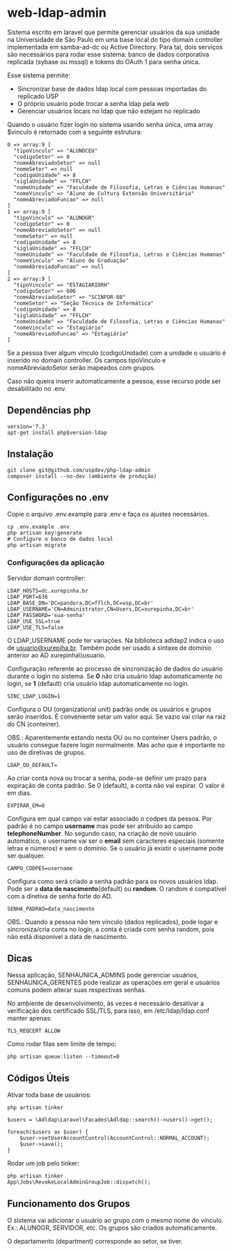 # web-ldap-admin

Sistema escrito em laravel que permite gerenciar usuários da sua
unidade na Universidade de São Paulo em uma base local do tipo 
domain controller implementada em samba-ad-dc ou Active Directory. 
Para tal, dois serviços são necessários para rodar esse sistema: 
banco de dados corporativa replicada (sybase ou mssql) e tokens do OAuth 1 para senha única.

Esse sistema permite:

 - Sincronizar base de dados ldap local com pessoas importadas do replicado USP
 - O próprio usuário pode trocar a senha ldap pela web
 - Gerenciar usuários locais no ldap que não estejam no replicado

Quando o usuário fizer login no sistema usando senha única, uma array $vinculo
é retornado com a seguinte estrutura:

    0 => array:9 [
      "tipoVinculo" => "ALUNOCEU"
      "codigoSetor" => 0
      "nomeAbreviadoSetor" => null
      "nomeSetor" => null
      "codigoUnidade" => 8
      "siglaUnidade" => "FFLCH"
      "nomeUnidade" => "Faculdade de Filosofia, Letras e Ciências Humanas"
      "nomeVinculo" => "Aluno de Cultura Extensão Universitária"
      "nomeAbreviadoFuncao" => null
    ]
    1 => array:9 [
      "tipoVinculo" => "ALUNOGR"
      "codigoSetor" => 0
      "nomeAbreviadoSetor" => null
      "nomeSetor" => null
      "codigoUnidade" => 8
      "siglaUnidade" => "FFLCH"
      "nomeUnidade" => "Faculdade de Filosofia, Letras e Ciências Humanas"
      "nomeVinculo" => "Aluno de Graduação"
      "nomeAbreviadoFuncao" => null
    ]
    2 => array:9 [
      "tipoVinculo" => "ESTAGIARIORH"
      "codigoSetor" => 606
      "nomeAbreviadoSetor" => "SCINFOR-08"
      "nomeSetor" => "Seção Técnica de Informática"
      "codigoUnidade" => 8
      "siglaUnidade" => "FFLCH"
      "nomeUnidade" => "Faculdade de Filosofia, Letras e Ciências Humanas"
      "nomeVinculo" => "Estagiário"
      "nomeAbreviadoFuncao" => "Estagiário"
    ]

Se a pessoa tiver algum vínculo (codigoUnidade) com a unidade
o usuário é inserido no domain controller. Os campos tipoVinculo e nomeAbreviadoSetor serão mapeados com grupos.

Caso não queira inserir automaticamente a pessoa, esse recurso pode ser desabilitado no .env.

## Dependências php

    version='7.3'
    apt-get install php$version-ldap

## Instalação

    git clone git@github.com/uspdev/php-ldap-admin 
    composer install --no-dev (ambiente de produção)

## Configurações no .env

Copie o arquivo .env.example para .env e faça os ajustes necessários.

    cp .env.example .env
    php artisan key:generate
    # Configure o banco de dados local
    php artisan migrate

### Configurações da aplicação

Servidor domain controller:

    LDAP_HOSTS=dc.xurepinha.br
    LDAP_PORT=636
    LDAP_BASE_DN='DC=pandora,DC=fflch,DC=usp,DC=br'
    LDAP_USERNAME='CN=Administrator,CN=Users,DC=xurepinha,DC=br'
    LDAP_PASSWORD='sua-senha'
    LDAP_USE_SSL=true
    LDAP_USE_TLS=false

O LDAP_USERNAME pode ter variações. Na biblioteca adldap2 indica o uso de usuario@xurepiha.br. Também pode ser usado a sintaxe de domínio anterior ao AD xurepinha\\\\usuario.

Configuração referente ao processo de sincronização de dados do usuário durante o login no sistema. Se **0** não cria usuário ldap automaticamente no login, se **1** (default) cria usuário ldap automaticamente no login.

    SINC_LDAP_LOGIN=1

Configura o OU (organizational unit) padrão onde os usuários e grupos serão inseridos. É conveniente setar um valor aqui. Se vazio vai criar na raiz do CN (conteiner).

OBS.: Aparentemente estando nesta OU ou no conteiner Users padrão, o usuário consegue fazere login normalmente. Mas acho que é importante no uso de diretivas de grupos. 

    LDAP_OU_DEFAULT=

Ao criar conta nova ou trocar a senha, pode-se definir um prazo para expiração de conta padrão. Se 0 (default), a conta não vai expirar. O valor é em dias.

    EXPIRAR_EM=0

Configura em qual campo vai estar associado o codpes da pessoa. Por padrão é no campo **username** mas pode ser atribuído ao campo **telephoneNumber**. No segundo caso, na criação de novo usuário automático, o username vai ser o **email** sem caracteres especiais (somente letras e números) e sem o domínio. Se o usuário já existir o username pode ser qualquer.

    CAMPO_CODPES=username
    
Configura como será criado a senha padrão para os novos usuários ldap. Pode ser a **data de nascimento**(default) ou **random**. O random é compatível com a diretiva de senha forte do AD.

    SENHA_PADRAO=data_nascimento 

OBS.: Quando a pessoa não tem vínculo (dados replicados), pode logar e sincroniza/cria conta no login, a conta é criada com senha random, pois não está disponível a data de nascimento.

## Dicas

Nessa aplicação, SENHAUNICA_ADMINS pode gerenciar usuários, SENHAUNICA_GERENTES pode realizar as operações em geral e usuários comuns podem alterar suas respectivas senhas.

No ambiente de desenvolvimento, às vezes é necessário desativar a verificação 
dos certificado SSL/TLS, para isso, em /etc/ldap/ldap.conf manter apenas: 

    TLS_REQCERT ALLOW

Como rodar filas sem limite de tempo:

    php artisan queue:listen --timeout=0

## Códigos Úteis

Ativar toda base de usuários:

    php artisan tinker

    $users = \Adldap\Laravel\Facades\Adldap::search()->users()->get();

    foreach($users as $user) {
        $user->setUserAccountControl(AccountControl::NORMAL_ACCOUNT);
        $user->save();
    }

Rodar um job pelo tinker:

    php artisan tinker
    App\Jobs\RevokeLocalAdminGroupJob::dispatch();


## Funcionamento dos Grupos

O sistema vai adicionar o usuário ao grupo com o mesmo nome do vínculo. Ex.: ALUNOGR, SERVIDOR, etc. Os grupos são criados automaticamente.

O departamento (department) corresponde ao setor, se tiver.